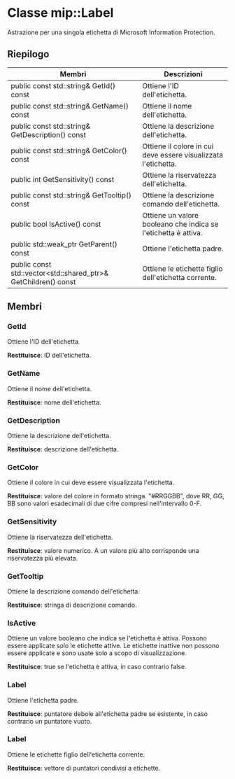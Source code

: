 # <a name="class-miplabel"></a>Classe mip::Label 
Astrazione per una singola etichetta di Microsoft Information Protection.
  
## <a name="summary"></a>Riepilogo
 Membri                        | Descrizioni                                
--------------------------------|---------------------------------------------
 public const std::string& GetId() const  |  Ottiene l'ID dell'etichetta.
 public const std::string& GetName() const  |  Ottiene il nome dell'etichetta.
 public const std::string& GetDescription() const  |  Ottiene la descrizione dell'etichetta.
 public const std::string& GetColor() const  |  Ottiene il colore in cui deve essere visualizzata l'etichetta.
 public int GetSensitivity() const  |  Ottiene la riservatezza dell'etichetta.
 public const std::string& GetTooltip() const  |  Ottiene la descrizione comando dell'etichetta.
 public bool IsActive() const  |  Ottiene un valore booleano che indica se l'etichetta è attiva.
public std::weak_ptr<Label> GetParent() const  |  Ottiene l'etichetta padre.
public const std::vector<std::shared_ptr<Label>>& GetChildren() const  |  Ottiene le etichette figlio dell'etichetta corrente.
  
## <a name="members"></a>Membri
  
### <a name="getid"></a>GetId
Ottiene l'ID dell'etichetta.

  
**Restituisce**: ID dell'etichetta.
  
### <a name="getname"></a>GetName
Ottiene il nome dell'etichetta.

  
**Restituisce**: nome dell'etichetta.
  
### <a name="getdescription"></a>GetDescription
Ottiene la descrizione dell'etichetta.

  
**Restituisce**: descrizione dell'etichetta.
  
### <a name="getcolor"></a>GetColor
Ottiene il colore in cui deve essere visualizzata l'etichetta.

  
**Restituisce**: valore del colore in formato stringa. "#RRGGBB", dove RR, GG, BB sono valori esadecimali di due cifre compresi nell'intervallo 0-F.
  
### <a name="getsensitivity"></a>GetSensitivity
Ottiene la riservatezza dell'etichetta.

  
**Restituisce**: valore numerico. A un valore più alto corrisponde una riservatezza più elevata.
  
### <a name="gettooltip"></a>GetTooltip
Ottiene la descrizione comando dell'etichetta.

  
**Restituisce**: stringa di descrizione comando.
  
### <a name="isactive"></a>IsActive
Ottiene un valore booleano che indica se l'etichetta è attiva.
Possono essere applicate solo le etichette attive. Le etichette inattive non possono essere applicate e sono usate solo a scopo di visualizzazione. 

  
**Restituisce**: true se l'etichetta è attiva, in caso contrario false.
  
### <a name="label"></a>Label
Ottiene l'etichetta padre.

  
**Restituisce**: puntatore debole all'etichetta padre se esistente, in caso contrario un puntatore vuoto.
  
### <a name="label"></a>Label
Ottiene le etichette figlio dell'etichetta corrente.

  
**Restituisce**: vettore di puntatori condivisi a etichette.